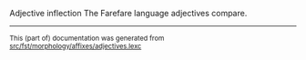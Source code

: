 Adjective inflection
The Farefare language adjectives compare.

* * *

<small>This (part of) documentation was generated from [src/fst/morphology/affixes/adjectives.lexc](https://github.com/giellalt/lang-gur/blob/main/src/fst/morphology/affixes/adjectives.lexc)</small>
